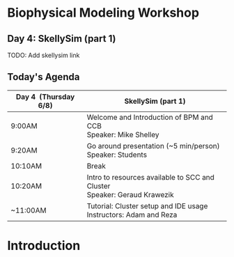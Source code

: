 # Biophysical Modeling Workshop

## Day 4: SkellySim (part 1) 
TODO: Add skellysim link

## Today's Agenda

| Day 4  (Thursday 6/8) | SkellySim (part 1) |
| --- | --- |
| 9:00AM | Welcome and Introduction of BPM and CCB <br /> Speaker: Mike Shelley|
| 9:20AM | Go around presentation (~5 min/person) <br /> Speaker: Students |
| 10:10AM | Break |
| 10:20AM | Intro to resources available to SCC and Cluster <br /> Speaker: Geraud Krawezik |
| ~11:00AM | Tutorial: Cluster setup and IDE usage <br /> Instructors: Adam and Reza |



# Introduction
